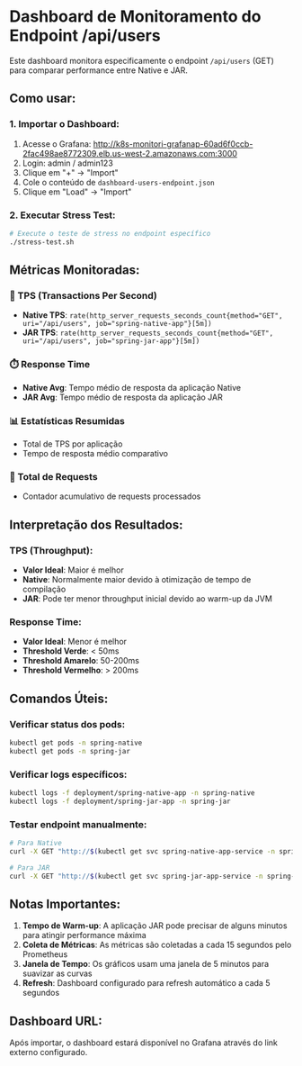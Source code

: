 # Dashboard de Monitoramento do Endpoint /api/users

Este dashboard monitora especificamente o endpoint `/api/users` (GET) para comparar performance entre Native e JAR.

## Como usar:

### 1. Importar o Dashboard:
1. Acesse o Grafana: http://k8s-monitori-grafanap-60ad6f0ccb-2fac498ae8772309.elb.us-west-2.amazonaws.com:3000
2. Login: admin / admin123
3. Clique em "+" → "Import"
4. Cole o conteúdo de `dashboard-users-endpoint.json`
5. Clique em "Load" → "Import"

### 2. Executar Stress Test:
```bash
# Execute o teste de stress no endpoint específico
./stress-test.sh
```

## Métricas Monitoradas:

### 🚦 TPS (Transactions Per Second)
- **Native TPS**: `rate(http_server_requests_seconds_count{method="GET", uri="/api/users", job="spring-native-app"}[5m])`
- **JAR TPS**: `rate(http_server_requests_seconds_count{method="GET", uri="/api/users", job="spring-jar-app"}[5m])`

### ⏱️ Response Time
- **Native Avg**: Tempo médio de resposta da aplicação Native
- **JAR Avg**: Tempo médio de resposta da aplicação JAR

### 📊 Estatísticas Resumidas
- Total de TPS por aplicação
- Tempo de resposta médio comparativo

### 🔢 Total de Requests
- Contador acumulativo de requests processados

## Interpretação dos Resultados:

### TPS (Throughput):
- **Valor Ideal**: Maior é melhor
- **Native**: Normalmente maior devido à otimização de tempo de compilação
- **JAR**: Pode ter menor throughput inicial devido ao warm-up da JVM

### Response Time:
- **Valor Ideal**: Menor é melhor
- **Threshold Verde**: < 50ms
- **Threshold Amarelo**: 50-200ms  
- **Threshold Vermelho**: > 200ms

## Comandos Úteis:

### Verificar status dos pods:
```bash
kubectl get pods -n spring-native
kubectl get pods -n spring-jar
```

### Verificar logs específicos:
```bash
kubectl logs -f deployment/spring-native-app -n spring-native
kubectl logs -f deployment/spring-jar-app -n spring-jar
```

### Testar endpoint manualmente:
```bash
# Para Native
curl -X GET "http://$(kubectl get svc spring-native-app-service -n spring-native -o jsonpath='{.status.loadBalancer.ingress[0].hostname}'):8080/api/users"

# Para JAR  
curl -X GET "http://$(kubectl get svc spring-jar-app-service -n spring-jar -o jsonpath='{.status.loadBalancer.ingress[0].hostname}'):8080/api/users"
```

## Notas Importantes:

1. **Tempo de Warm-up**: A aplicação JAR pode precisar de alguns minutos para atingir performance máxima
2. **Coleta de Métricas**: As métricas são coletadas a cada 15 segundos pelo Prometheus
3. **Janela de Tempo**: Os gráficos usam uma janela de 5 minutos para suavizar as curvas
4. **Refresh**: Dashboard configurado para refresh automático a cada 5 segundos

## Dashboard URL:
Após importar, o dashboard estará disponível no Grafana através do link externo configurado.
